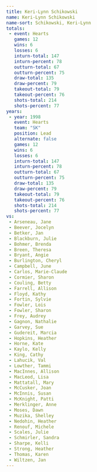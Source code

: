 ```yaml
---
title: Keri-Lynn Schikowski
name: Keri-Lynn Schikowski
name-sort: Schikowski, Keri-Lynn
totals:
 - event: Hearts
   games: 12
   wins: 6
   losses: 6
   inturn-total: 147
   inturn-percent: 78
   outturn-total: 67
   outturn-percent: 75
   draw-total: 135
   draw-percent: 79
   takeout-total: 79
   takeout-percent: 76
   shots-total: 214
   shots-percent: 77
years:
 - year: 1998
   event: Hearts
   team: "SK"
   position: Lead
   alternate: false
   games: 12
   wins: 6
   losses: 6
   inturn-total: 147
   inturn-percent: 78
   outturn-total: 67
   outturn-percent: 75
   draw-total: 135
   draw-percent: 79
   takeout-total: 79
   takeout-percent: 76
   shots-total: 214
   shots-percent: 77
vs:
 - Arseneau, Jane
 - Beever, Jocelyn
 - Betker, Jan
 - Blackburn, Julie
 - Bohmer, Brenda
 - Breen, Theresa
 - Bryant, Angie
 - Burlington, Cheryl
 - Campbell, June
 - Carlos, Marie-Claude
 - Cormier, Sharon
 - Couling, Betty
 - Farrell, Allison
 - Floyd, Kathy
 - Fortin, Sylvie
 - Fowler, Lois
 - Fowler, Sharon
 - Frey, Audrey
 - Gagnon, Nathalie
 - Garvey, Sue
 - Gudereit, Marcia
 - Hopkins, Heather
 - Horne, Kate
 - Kaylo, Kelly
 - King, Cathy
 - Lahucik, Val
 - Lowther, Tammi
 - MacInnes, Allison
 - MacLeod, Lisa
 - Mattatall, Mary
 - McCusker, Joan
 - McInnis, Susan
 - McKnight, Patti
 - Merklinger, Anne
 - Moses, Dawn
 - Muzika, Shelley
 - Nedohin, Heather
 - Renouf, Michele
 - Scales, Julie
 - Schmirler, Sandra
 - Sharpe, Kelli
 - Strong, Heather
 - Thomas, Karen
 - Wiltzen, Jan
---
```

